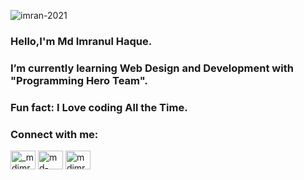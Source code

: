 <p align="left"> <img src="https://komarev.com/ghpvc/?username=imran-2021&label=Profile%20views&color=0e75b6&style=flat" alt="imran-2021" /> </p>

### Hello,I'm Md Imranul Haque. 

<h3> I’m currently learning Web Design and Development with "Programming Hero Team".</h3>

<h3>  Fun fact: I Love coding All the Time.</h3>
<h3 align="left">Connect with me:</h3>
<p align="left">
<a href="https://twitter.com/_mdimranulhaque" target="blank"><img align="center" src="https://cdn.jsdelivr.net/npm/simple-icons@3.0.1/icons/twitter.svg" alt="_mdimranulhaque" height="30" width="40" /></a>
<a href="https://linkedin.com/in/md-imranul-haque" target="blank"><img align="center" src="https://cdn.jsdelivr.net/npm/simple-icons@3.0.1/icons/linkedin.svg" alt="md-imranul-haque" height="30" width="40" /></a>
<a href="https://fb.com/mdimranul.haque.ph" target="blank"><img align="center" src="https://cdn.jsdelivr.net/npm/simple-icons@3.0.1/icons/facebook.svg" alt="mdimranul.haque.ph" height="30" width="40" /></a>
</p>
